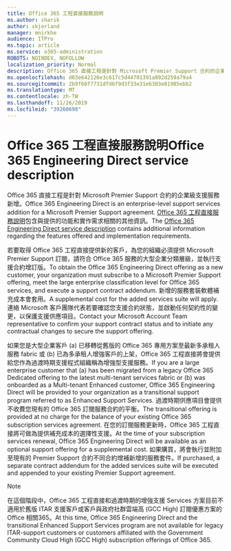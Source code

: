 ```yaml
---
title: Office 365 工程直接服務說明
ms.author: sharik
author: skjerland
manager: mnirkhe
audience: ITPro
ms.topic: article
ms.service: o365-administration
ROBOTS: NOINDEX, NOFOLLOW
localization_priority: Normal
description: Office 365 直接工程是針對 Microsoft Premier Support 合約的企業級支援服務新增。 Office 365 工程直接服務說明包含與提供的功能和實作需求相關的其他資訊。
ms.openlocfilehash: d03e642126e3c617c5d44701391a892d259a79a4
ms.sourcegitcommit: 2b9f68f7731dfd6f9d3f33e31e6303e81985ebb2
ms.translationtype: MT
ms.contentlocale: zh-TW
ms.lasthandoff: 11/26/2019
ms.locfileid: "39260698"
---
```

# <a name="office-365-engineering-direct-service-description"></a><span data-ttu-id="4b66b-104">Office 365 工程直接服務說明</span><span class="sxs-lookup"><span data-stu-id="4b66b-104">Office 365 Engineering Direct service description</span></span>

<span data-ttu-id="4b66b-105">Office 365 直接工程是針對 Microsoft Premier Support 合約的企業級支援服務新增。</span><span class="sxs-lookup"><span data-stu-id="4b66b-105">Office 365 Engineering Direct is an enterprise-level support services addition for a Microsoft Premier Support agreement.</span></span> <span data-ttu-id="4b66b-106">[Office 365 工程直接服務說明](https://github.com/MicrosoftDocs/OfficeDocs-O365ServiceDescriptions/blob/master/Office%20365%20Engineering%20Direct%20-%20Svc%20Desc%20(25mar2019).pdf)包含與提供的功能和實作需求相關的其他資訊。</span><span class="sxs-lookup"><span data-stu-id="4b66b-106">The [Office 365 Engineering Direct service description](https://github.com/MicrosoftDocs/OfficeDocs-O365ServiceDescriptions/blob/master/Office%20365%20Engineering%20Direct%20-%20Svc%20Desc%20(25mar2019).pdf) contains additional information regarding the features offered and implementation requirements.</span></span>

<span data-ttu-id="4b66b-107">若要取得 Office 365 工程直接提供新的客戶，為您的組織必須提供 Microsoft Premier Support 訂閱，請符合 Office 365 服務的大型企業分類層級，並執行支援合約增訂版。</span><span class="sxs-lookup"><span data-stu-id="4b66b-107">To obtain the Office 365 Engineering Direct offering as a new customer, your organization must subscribe to a Microsoft Premier Support offering, meet the large enterprise classification level for Office 365 services, and execute a support contract addendum.</span></span> <span data-ttu-id="4b66b-108">新增的服務套裝軟體補充成本會套用。</span><span class="sxs-lookup"><span data-stu-id="4b66b-108">A supplemental cost for the added services suite will apply.</span></span> <span data-ttu-id="4b66b-109">連絡 Microsoft 客戶團隊代表若要確認您支援合約狀態，並啟動任何契約性的變更，以保護支援供應項目。</span><span class="sxs-lookup"><span data-stu-id="4b66b-109">Contact your Microsoft Account Team representative to confirm your support contract status and to initiate any contractual changes to secure the support offering.</span></span> 

<span data-ttu-id="4b66b-110">如果您是大型企業客戶 (a) 已移轉從舊版的 Office 365 專用方案至最新多承租人服務 fabric 或 (b) 已為多承租人增強客戶的上架，Office 365 工程直接將會提供給您作為過渡時期支援程式組織稱為增強型支援服務。</span><span class="sxs-lookup"><span data-stu-id="4b66b-110">If you are a large enterprise customer that (a) has been migrated from a legacy Office 365 Dedicated offering to the latest multi-tenant services fabric or (b) was onboarded as a Multi-tenant Enhanced customer, Office 365 Engineering Direct will be provided to your organization as a transitional support program referred to as Enhanced Support Services.</span></span> <span data-ttu-id="4b66b-111">過渡時期供應項目會提供不收費您現有的 Office 365 訂閱服務合約的平衡。</span><span class="sxs-lookup"><span data-stu-id="4b66b-111">The transitional offering is provided at no charge for the balance of your existing Office 365 subscription services agreement.</span></span> <span data-ttu-id="4b66b-112">在您的訂閱服務更新時，Office 365 工程直接將可做為提供補充成本的選擇性支援。</span><span class="sxs-lookup"><span data-stu-id="4b66b-112">At the time of your subscription services renewal, Office 365 Engineering Direct will be available as an optional support offering for a supplemental cost.</span></span> <span data-ttu-id="4b66b-113">如果購買，將會執行並附加至現有的 Premier Support 合約不同合約增補新增的服務套件。</span><span class="sxs-lookup"><span data-stu-id="4b66b-113">If purchased, a separate contract addendum for the added services suite will be executed and appended to your existing Premier Support agreement.</span></span>

> [!NOTE]
> <span data-ttu-id="4b66b-114">在這個階段中，Office 365 工程直接和過渡時期的增強支援 Services 方案目前不適用於舊版 ITAR 支援客戶或客戶與政府社群雲端高 (GCC High) 訂閱優惠方案的 Office 相關365。</span><span class="sxs-lookup"><span data-stu-id="4b66b-114">At this time, Office 365 Engineering Direct and the transitional Enhanced Support Services program are not available for legacy ITAR-support customers or customers affiliated with the Government Community Cloud High (GCC High) subscription offerings of Office 365.</span></span>
